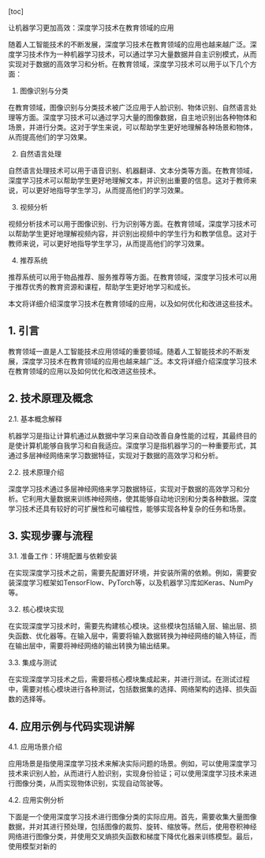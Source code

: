 
[toc]                    
                
                
让机器学习更加高效：深度学习技术在教育领域的应用

随着人工智能技术的不断发展，深度学习技术在教育领域的应用也越来越广泛。深度学习技术作为一种机器学习技术，可以通过学习大量数据并自主识别模式，从而实现对于数据的高效学习和分析。在教育领域，深度学习技术可以用于以下几个方面：

1. 图像识别与分类

在教育领域，图像识别与分类技术被广泛应用于人脸识别、物体识别、自然语言处理等方面。深度学习技术可以通过学习大量的图像数据，自主地识别出各种物体和场景，并进行分类。这对于学生来说，可以帮助学生更好地理解各种场景和物体，从而提高他们的学习效果。

2. 自然语言处理

自然语言处理技术可以用于语音识别、机器翻译、文本分类等方面。在教育领域，深度学习技术可以帮助学生更好地理解文本，并识别出重要的信息。这对于教师来说，可以更好地指导学生学习，从而提高他们的学习效果。

3. 视频分析

视频分析技术可以用于图像识别、行为识别等方面。在教育领域，深度学习技术可以帮助学生更好地理解视频内容，并识别出视频中的学生行为和教学信息。这对于教师来说，可以更好地指导学生学习，从而提高他们的学习效果。

4. 推荐系统

推荐系统可以用于物品推荐、服务推荐等方面。在教育领域，深度学习技术可以用于推荐优秀的教育资源和课程，帮助学生更好地学习和成长。

本文将详细介绍深度学习技术在教育领域的应用，以及如何优化和改进这些技术。

## 1. 引言

教育领域一直是人工智能技术应用领域的重要领域。随着人工智能技术的不断发展，深度学习技术在教育领域的应用也越来越广泛。本文将详细介绍深度学习技术在教育领域的应用以及如何优化和改进这些技术。

## 2. 技术原理及概念

2.1. 基本概念解释

机器学习是指让计算机通过从数据中学习来自动改善自身性能的过程，其最终目的是使计算机能够自我学习和自我适应。深度学习是指机器学习的一种重要形式，其通过多层神经网络来学习数据特征，实现对于数据的高效学习和分析。

2.2. 技术原理介绍

深度学习技术通过多层神经网络来学习数据特征，实现对于数据的高效学习和分析。它利用大量数据来训练神经网络，使其能够自动地识别和分类各种数据。深度学习技术还具有较好的可扩展性和可编程性，能够实现各种复杂的任务和场景。

## 3. 实现步骤与流程

3.1. 准备工作：环境配置与依赖安装

在实现深度学习技术之前，需要先配置好环境，并安装所需的依赖。例如，需要安装深度学习框架如TensorFlow、PyTorch等，以及机器学习库如Keras、NumPy等。

3.2. 核心模块实现

在实现深度学习技术时，需要先构建核心模块。这些模块包括输入层、输出层、损失函数、优化器等。在输入层中，需要将输入数据转换为神经网络的输入特征，而在输出层中，需要将神经网络的输出转换为输出结果。

3.3. 集成与测试

在实现深度学习技术之后，需要将核心模块集成起来，并进行测试。在测试过程中，需要对核心模块进行各种测试，包括数据集的选择、网络架构的选择、损失函数的选择等。

## 4. 应用示例与代码实现讲解

4.1. 应用场景介绍

应用场景是指使用深度学习技术来解决实际问题的场景。例如，可以使用深度学习技术来识别人脸，从而进行人脸识别，实现身份验证；可以使用深度学习技术来进行图像分类，从而实现物体识别，实现自动驾驶等。

4.2. 应用实例分析

下面是一个使用深度学习技术进行图像分类的实际应用。首先，需要收集大量图像数据，并对其进行预处理，包括图像的裁剪、旋转、缩放等。然后，使用卷积神经网络进行图像分类，并使用交叉熵损失函数和梯度下降优化器来训练模型。最后，使用模型对新的

